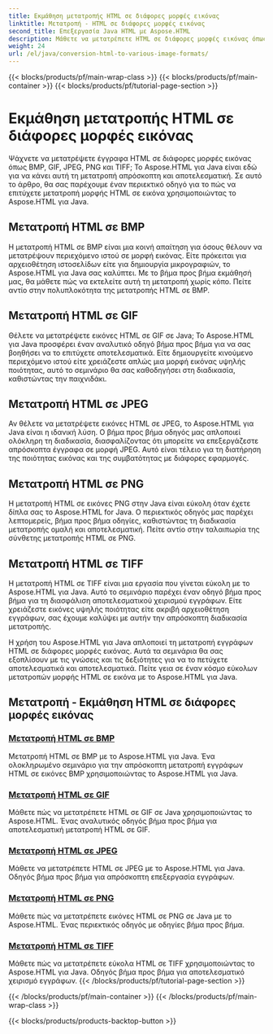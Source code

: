 ```yaml
---
title: Εκμάθηση μετατροπής HTML σε διάφορες μορφές εικόνας
linktitle: Μετατροπή - HTML σε διάφορες μορφές εικόνας
second_title: Επεξεργασία Java HTML με Aspose.HTML
description: Μάθετε να μετατρέπετε HTML σε διάφορες μορφές εικόνας όπως BMP, GIF, JPEG, PNG και TIFF χρησιμοποιώντας το Aspose.HTML για Java. Αυτό το περιεκτικό σεμινάριο καλύπτει την αποτελεσματική επεξεργασία εγγράφων.
weight: 24
url: /el/java/conversion-html-to-various-image-formats/
---
```


{{< blocks/products/pf/main-wrap-class >}}
{{< blocks/products/pf/main-container >}}
{{< blocks/products/pf/tutorial-page-section >}}

# Εκμάθηση μετατροπής HTML σε διάφορες μορφές εικόνας


Ψάχνετε να μετατρέψετε έγγραφα HTML σε διάφορες μορφές εικόνας όπως BMP, GIF, JPEG, PNG και TIFF; Το Aspose.HTML για Java είναι εδώ για να κάνει αυτή τη μετατροπή απρόσκοπτη και αποτελεσματική. Σε αυτό το άρθρο, θα σας παρέχουμε έναν περιεκτικό οδηγό για το πώς να επιτύχετε μετατροπή μορφής HTML σε εικόνα χρησιμοποιώντας το Aspose.HTML για Java. 

## Μετατροπή HTML σε BMP

Η μετατροπή HTML σε BMP είναι μια κοινή απαίτηση για όσους θέλουν να μετατρέψουν περιεχόμενο ιστού σε μορφή εικόνας. Είτε πρόκειται για αρχειοθέτηση ιστοσελίδων είτε για δημιουργία μικρογραφιών, το Aspose.HTML για Java σας καλύπτει. Με το βήμα προς βήμα εκμάθησή μας, θα μάθετε πώς να εκτελείτε αυτή τη μετατροπή χωρίς κόπο. Πείτε αντίο στην πολυπλοκότητα της μετατροπής HTML σε BMP.

## Μετατροπή HTML σε GIF

Θέλετε να μετατρέψετε εικόνες HTML σε GIF σε Java; Το Aspose.HTML για Java προσφέρει έναν αναλυτικό οδηγό βήμα προς βήμα για να σας βοηθήσει να το επιτύχετε αποτελεσματικά. Είτε δημιουργείτε κινούμενο περιεχόμενο ιστού είτε χρειάζεστε απλώς μια μορφή εικόνας υψηλής ποιότητας, αυτό το σεμινάριο θα σας καθοδηγήσει στη διαδικασία, καθιστώντας την παιχνιδάκι.

## Μετατροπή HTML σε JPEG

Αν θέλετε να μετατρέψετε εικόνες HTML σε JPEG, το Aspose.HTML για Java είναι η ιδανική λύση. Ο βήμα προς βήμα οδηγός μας απλοποιεί ολόκληρη τη διαδικασία, διασφαλίζοντας ότι μπορείτε να επεξεργάζεστε απρόσκοπτα έγγραφα σε μορφή JPEG. Αυτό είναι τέλειο για τη διατήρηση της ποιότητας εικόνας και της συμβατότητας με διάφορες εφαρμογές.

## Μετατροπή HTML σε PNG

Η μετατροπή HTML σε εικόνες PNG στην Java είναι εύκολη όταν έχετε δίπλα σας το Aspose.HTML for Java. Ο περιεκτικός οδηγός μας παρέχει λεπτομερείς, βήμα προς βήμα οδηγίες, καθιστώντας τη διαδικασία μετατροπής ομαλή και αποτελεσματική. Πείτε αντίο στην ταλαιπωρία της σύνθετης μετατροπής HTML σε PNG.

## Μετατροπή HTML σε TIFF

Η μετατροπή HTML σε TIFF είναι μια εργασία που γίνεται εύκολη με το Aspose.HTML για Java. Αυτό το σεμινάριο παρέχει έναν οδηγό βήμα προς βήμα για τη διασφάλιση αποτελεσματικού χειρισμού εγγράφων. Είτε χρειάζεστε εικόνες υψηλής ποιότητας είτε ακριβή αρχειοθέτηση εγγράφων, σας έχουμε καλύψει με αυτήν την απρόσκοπτη διαδικασία μετατροπής.

Η χρήση του Aspose.HTML για Java απλοποιεί τη μετατροπή εγγράφων HTML σε διάφορες μορφές εικόνας. Αυτά τα σεμινάρια θα σας εξοπλίσουν με τις γνώσεις και τις δεξιότητες για να το πετύχετε αποτελεσματικά και αποτελεσματικά. Πείτε γεια σε έναν κόσμο εύκολων μετατροπών μορφής HTML σε εικόνα με το Aspose.HTML για Java.

## Μετατροπή - Εκμάθηση HTML σε διάφορες μορφές εικόνας
### [Μετατροπή HTML σε BMP](./convert-html-to-bmp/)
Μετατροπή HTML σε BMP με το Aspose.HTML για Java. Ένα ολοκληρωμένο σεμινάριο για την απρόσκοπτη μετατροπή εγγράφων HTML σε εικόνες BMP χρησιμοποιώντας το Aspose.HTML για Java.
### [Μετατροπή HTML σε GIF](./convert-html-to-gif/)
Μάθετε πώς να μετατρέπετε HTML σε GIF σε Java χρησιμοποιώντας το Aspose.HTML. Ένας αναλυτικός οδηγός βήμα προς βήμα για αποτελεσματική μετατροπή HTML σε GIF.
### [Μετατροπή HTML σε JPEG](./convert-html-to-jpeg/)
Μάθετε να μετατρέπετε HTML σε JPEG με το Aspose.HTML για Java. Οδηγός βήμα προς βήμα για απρόσκοπτη επεξεργασία εγγράφων.
### [Μετατροπή HTML σε PNG](./convert-html-to-png/)
Μάθετε πώς να μετατρέπετε εικόνες HTML σε PNG σε Java με το Aspose.HTML. Ένας περιεκτικός οδηγός με οδηγίες βήμα προς βήμα.
### [Μετατροπή HTML σε TIFF](./convert-html-to-tiff/)
Μάθετε πώς να μετατρέπετε εύκολα HTML σε TIFF χρησιμοποιώντας το Aspose.HTML για Java. Οδηγός βήμα προς βήμα για αποτελεσματικό χειρισμό εγγράφων.
{{< /blocks/products/pf/tutorial-page-section >}}

{{< /blocks/products/pf/main-container >}}
{{< /blocks/products/pf/main-wrap-class >}}

{{< blocks/products/products-backtop-button >}}
